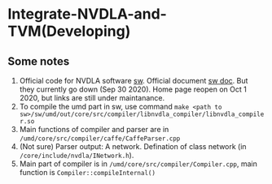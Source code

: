 # Integrate-NVDLA-and-TVM(Developing)

## Some notes 
1. Official code for NVDLA software [sw](https://github.com/nvdla/sw). Official document [sw doc](http://nvdla.org/sw/contents.html). But they currently go down (Sep 30 2020). Home page reopen on Oct 1 2020, but links are still under maintanance.
2.  To compile the umd part in sw, use command `make <path to sw>/sw/umd/out/core/src/compiler/libnvdla_compiler/libnvdla_compiler.so`
3. Main functions of compiler and parser are in `/umd/core/src/compiler/caffe/CaffeParser.cpp`
4. (Not sure) Parser output: A network. Defination of class network (in `/core/include/nvdla/INetwork.h`).
5. Main part of compiler is in `/umd/core/src/compiler/Compiler.cpp`, main function is `Compiler::compileInternal()`

